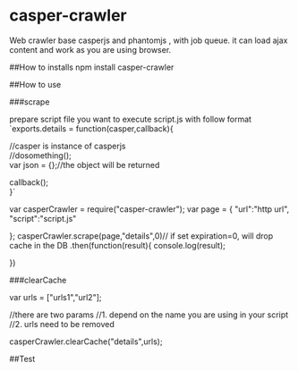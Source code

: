 casper-crawler
=====================

Web crawler base casperjs and phantomjs , with job queue. it can
load ajax content and work as you are using browser.



##How to installs
npm install casper-crawler


##How to use


###scrape

prepare script file you want to execute
script.js with follow format
`exports.details = function(casper,callback){

  //casper is instance of casperjs  
  //dosomething();  
  var json = {};//the object will be returned    

 callback();    
}`

var casperCrawler = require("casper-crawler");
var page = {
"url":"http url",
"script":"script.js"

};
casperCrawler.scrape(page,"details",0)// if set expiration=0, will drop cache in the DB
.then(function(result){
console.log(result);

})

###clearCache

var urls = ["urls1","url2"];

//there are two params
//1. depend on the name you are using in your script
//2. urls need to be removed

casperCrawler.clearCache("details",urls);

##Test
